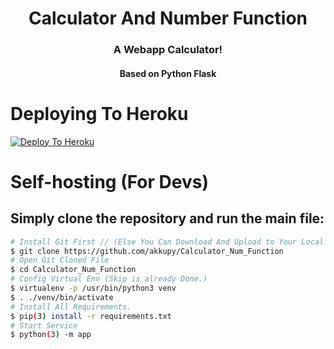 <h1 align="center"><b>Calculator And Number Function </b></h1>
<h3 align="center">A Webapp Calculator!</h3>
<h4 align="center">Based on Python Flask</h4>



# Deploying To Heroku

[![Deploy To Heroku](https://www.herokucdn.com/deploy/button.svg)](https://heroku.com/deploy?template=https://github.com/akkupy/Calculator_Num_Function)


# Self-hosting (For Devs)

## Simply clone the repository and run the main file:
```sh
# Install Git First // (Else You Can Download And Upload to Your Local Server)
$ git clone https://github.com/akkupy/Calculator_Num_Function
# Open Git Cloned File
$ cd Calculator_Num_Function
# Config Virtual Env (Skip is already Done.)
$ virtualenv -p /usr/bin/python3 venv
$ . ./venv/bin/activate
# Install All Requirements.
$ pip(3) install -r requirements.txt
# Start Service
$ python(3) -m app
```
